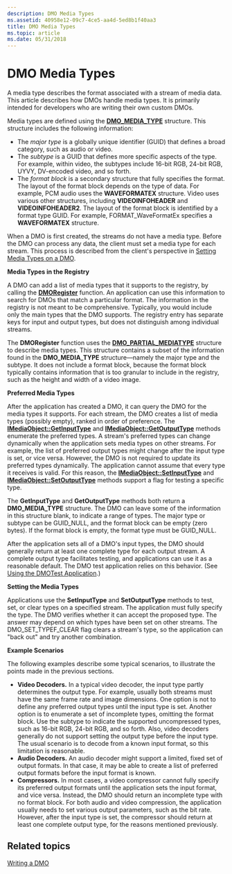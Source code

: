 ```yaml
---
description: DMO Media Types
ms.assetid: 40958e12-09c7-4ce5-aa4d-5ed8b1f40aa3
title: DMO Media Types
ms.topic: article
ms.date: 05/31/2018
---
```


# DMO Media Types

A media type describes the format associated with a stream of media data. This article describes how DMOs handle media types. It is primarily intended for developers who are writing their own custom DMOs.

Media types are defined using the [**DMO\_MEDIA\_TYPE**](/previous-versions/windows/desktop/api/mediaobj/ns-mediaobj-dmo_media_type) structure. This structure includes the following information:

-   The *major type* is a globally unique identifier (GUID) that defines a broad category, such as audio or video.
-   The *subtype* is a GUID that defines more specific aspects of the type. For example, within video, the subtypes include 16-bit RGB, 24-bit RGB, UYVY, DV-encoded video, and so forth.
-   The *format block* is a secondary structure that fully specifies the format. The layout of the format block depends on the type of data. For example, PCM audio uses the **WAVEFORMATEX** structure. Video uses various other structures, including **VIDEOINFOHEADER** and **VIDEOINFOHEADER2**. The layout of the format block is identified by a format type GUID. For example, FORMAT\_WaveFormatEx specifies a **WAVEFORMATEX** structure.

When a DMO is first created, the streams do not have a media type. Before the DMO can process any data, the client must set a media type for each stream. This process is described from the client's perspective in [Setting Media Types on a DMO](setting-media-types-on-a-dmo.md).

**Media Types in the Registry**

A DMO can add a list of media types that it supports to the registry, by calling the [**DMORegister**](/previous-versions/windows/desktop/api/Dmoreg/nf-dmoreg-dmoregister) function. An application can use this information to search for DMOs that match a particular format. The information in the registry is not meant to be comprehensive. Typically, you would include only the main types that the DMO supports. The registry entry has separate keys for input and output types, but does not distinguish among individual streams.

The **DMORegister** function uses the [**DMO\_PARTIAL\_MEDIATYPE**](/previous-versions/windows/desktop/api/Dmoreg/ns-dmoreg-dmo_partial_mediatype) structure to describe media types. This structure contains a subset of the information found in the **DMO\_MEDIA\_TYPE** structure—namely the major type and the subtype. It does not include a format block, because the format block typically contains information that is too granular to include in the registry, such as the height and width of a video image.

**Preferred Media Types**

After the application has created a DMO, it can query the DMO for the media types it supports. For each stream, the DMO creates a list of media types (possibly empty), ranked in order of preference. The [**IMediaObject::GetInputType**](/previous-versions/windows/desktop/api/Mediaobj/nf-mediaobj-imediaobject-getinputtype) and [**IMediaObject::GetOutputType**](/previous-versions/windows/desktop/api/Mediaobj/nf-mediaobj-imediaobject-getoutputtype) methods enumerate the preferred types. A stream's preferred types can change dynamically when the application sets media types on other streams. For example, the list of preferred output types might change after the input type is set, or vice versa. However, the DMO is not required to update its preferred types dynamically. The application cannot assume that every type it receives is valid. For this reason, the [**IMediaObject::SetInputType**](/previous-versions/windows/desktop/api/Mediaobj/nf-mediaobj-imediaobject-setinputtype) and [**IMediaObject::SetOutputType**](/previous-versions/windows/desktop/api/Mediaobj/nf-mediaobj-imediaobject-setoutputtype) methods support a flag for testing a specific type.

The **GetInputType** and **GetOutputType** methods both return a **DMO\_MEDIA\_TYPE** structure. The DMO can leave some of the information in this structure blank, to indicate a range of types. The major type or subtype can be GUID\_NULL, and the format block can be empty (zero bytes). If the format block is empty, the format type must be GUID\_NULL.

After the application sets all of a DMO's input types, the DMO should generally return at least one complete type for each output stream. A complete output type facilitates testing, and applications can use it as a reasonable default. The DMO test application relies on this behavior. (See [Using the DMOTest Application](using-the-dmotest-application.md).)

**Setting the Media Types**

Applications use the **SetInputType** and **SetOutputType** methods to test, set, or clear types on a specified stream. The application must fully specify the type. The DMO verifies whether it can accept the proposed type. The answer may depend on which types have been set on other streams. The DMO\_SET\_TYPEF\_CLEAR flag clears a stream's type, so the application can "back out" and try another combination.

**Example Scenarios**

The following examples describe some typical scenarios, to illustrate the points made in the previous sections.

-   **Video Decoders.** In a typical video decoder, the input type partly determines the output type. For example, usually both streams must have the same frame rate and image dimensions. One option is not to define any preferred output types until the input type is set. Another option is to enumerate a set of incomplete types, omitting the format block. Use the subtype to indicate the supported uncompressed types, such as 16-bit RGB, 24-bit RGB, and so forth. Also, video decoders generally do not support setting the output type before the input type. The usual scenario is to decode from a known input format, so this limitation is reasonable.
-   **Audio Decoders.** An audio decoder might support a limited, fixed set of output formats. In that case, it may be able to create a list of preferred output formats before the input format is known.
-   **Compressors.** In most cases, a video compressor cannot fully specify its preferred output formats until the application sets the input format, and vice versa. Instead, the DMO should return an incomplete type with no format block. For both audio and video compression, the application usually needs to set various output parameters, such as the bit rate. However, after the input type is set, the compressor should return at least one complete output type, for the reasons mentioned previously.

## Related topics

<dl> <dt>

[Writing a DMO](writing-a-dmo.md)
</dt> </dl>

 

 




